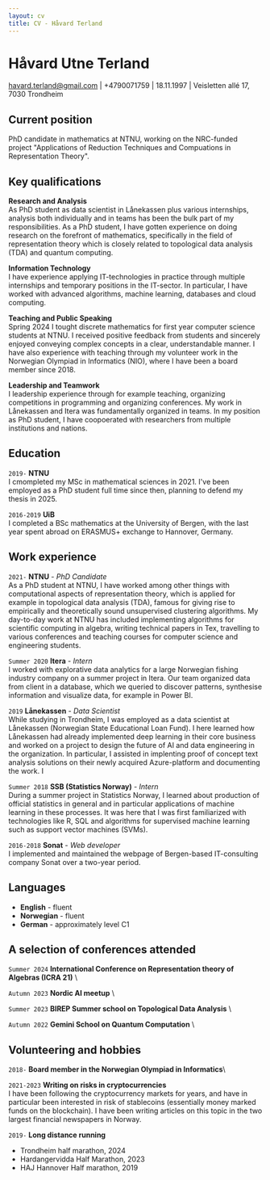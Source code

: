 ```yaml
---
layout: cv
title: CV - Håvard Terland
---
```

# Håvard Utne Terland

<div id="webaddress">
<a href="havard.terland@gmail.com">havard.terland@gmail.com</a> | +4790071759 | 18.11.1997 | Veisletten allé 17, 7030 Trondheim
</div>


## Current position

PhD candidate in mathematics at NTNU, working on the NRC-funded project  "Applications of Reduction Techniques and Compuations in Representation Theory".


## Key qualifications
__Research and Analysis__\
As PhD student as data scientist in Lånekassen plus various internships, analysis both individually and in teams has been the bulk part of my responsibilities. As a PhD student, I have gotten experience on doing research on the forefront of mathematics, specifically in the field of representation theory which is closely related to topological data analysis (TDA) and quantum computing.


__Information Technology__\
I have experience applying IT-technologies in practice through multiple internships and temporary positions in the IT-sector. In particular, I have worked with advanced algorithms, machine learning, databases and cloud computing.


__Teaching and Public Speaking__\
Spring 2024 I tought discrete mathematics for first year computer science students at NTNU. I received positive feedback from students and sincerely enjoyed conveying complex concepts in a clear, understandable manner. I have also experience with teaching through my volunteer work in the Norwegian Olympiad in Informatics (NIO), where I have been a board member since 2018.


__Leadership and Teamwork__\
I leadership experience through for example teaching, organizing competitions in programming and organizing conferences. My work in Lånekassen and Itera was fundamentally organized in teams. In my position as PhD student, I have coopoerated with researchers from multiple institutions and nations. 


## Education

`2019-`
__NTNU__ \
I cmompleted my MSc in mathematical sciences in 2021. I've been employed as a PhD student full time since then, planning to defend my thesis in 2025.

`2016-2019`
__UiB__ \
I completed a BSc mathematics at the University of Bergen, with the last year spent abroad on ERASMUS+ exchange to Hannover, Germany.

## Work experience
`2021-` **NTNU** - *PhD Candidate* \
As a PhD student at NTNU, I have worked among other things with computational aspects of representation theory, which is applied for example in topological data analysis (TDA), famous for giving rise to empirically and theoretically sound unsupervised clustering algorithms. My day-to-day work at NTNU has included implementing algorithms for scientific computing in algebra, writing technical papers in Tex, travelling to various conferences and teaching courses for computer science and engineering students.

`Summer 2020` **Itera** - *Intern* \
I worked with explorative data analytics for a large Norwegian fishing industry company on a summer project in Itera. Our team organized data from client in a database, which we queried to discover patterns, synthesise information and visualize data, for example in Power BI.

`2019` __Lånekassen__ - *Data Scientist* \
While studying in Trondheim, I was employed as a data scientist at Lånekassen (Norwegian State Educational Loan Fund). I here learned how Lånekassen had already implemented deep learning in their core business and worked on a project to design the future of AI and data engineering in the organization. In particular, I assisted in implenting proof of concept text analysis solutions on their newly acquired Azure-platform and documenting the work. I

`Summer 2018` __SSB (Statistics Norway)__ - *Intern* \
During a summer project in Statistics Norway, I learned about production of official statistics in general and in particular applications of machine learning in these processes. It was here that I was first familiarized with technologies like R, SQL and algorithms for supervised machine learning such as support vector machines (SVMs).

`2016-2018` __Sonat__ - *Web developer* \
I implemented and maintained the webpage of Bergen-based IT-consulting company Sonat over a two-year period.

## Languages
- __English__ - fluent
- __Norwegian__ - fluent
- __German__ - approximately level C1

## A selection of conferences attended
`Summer 2024` __International Conference on Representation theory of Algebras (ICRA 21)__ \

`Autumn 2023` __Nordic AI meetup__ \

`Summer 2023` __BIREP Summer school on Topological Data Analysis__ \

`Autumn 2022` __Gemini School on Quantum Computation__ \



## Volunteering and hobbies

`2018-`
__Board member in the Norwegian Olympiad in Informatics__\


`2021-2023`
__Writing on risks in cryptocurrencies__\
I have been following the cryptocurrency markets for years, and have in particular been interested in risk of stablecoins (essentially money marked funds on the blockchain). I have been writing articles on this topic in the two largest financial newspapers in Norway. 


`2019-` __Long distance running__
- Trondheim half marathon, 2024
- Hardangervidda Half Marathon, 2023
- HAJ Hannover Half marathon, 2019







<!-- ### Footer

Last updated: May 2013 -->


